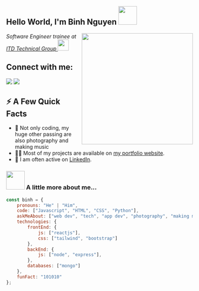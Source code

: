 <h2>Hello World, I'm Binh Nguyen <img src="https://media.giphy.com/media/RbDKaczqWovIugyJmW/giphy.gif" width="50"></h2>
<img width="300px" align="right" src="https://media.giphy.com/media/wcgn5fVDjvR7pdvz4C/giphy.gif" />
<p><em>Software Engineer trainee at <a href="https://www.itd.com.vn/en/">ITD Technical Group </a><img src="https://media.giphy.com/media/UCm27xoAXWkG6eZk0n/giphy.gif" width="30"> 
</em></p>

## Connect with me:
<p align="left">

<a href = "https://www.linkedin.com/in/duc-binh-nguyen-3b4839168/" target="_blank" rel="noreferrer"><img src="https://img.icons8.com/fluent/48/000000/linkedin.png"/></a>
<a href = "https://www.instagram.com/fenfhnib/" target="_blank" rel="noreferrer"><img src="https://img.icons8.com/fluent/48/000000/instagram-new.png"/></a>

</p>

<div>
  <h2>⚡️ A Few Quick Facts</h2>
  <ul>
    <li>🔭 Not only coding, my huge other passing are also photography and making music
    <li>👨‍💻 Most of my projects are available on <a href="https://nguyenducbinh.me" target="_blank" rel="noreferrer">my portfolio website</a>.</li>
    <li>📝 I am often active on <a href="https://www.linkedin.com/in/duc-binh-nguyen-3b4839168/" target="_blank" rel="noreferrer">LinkedIn</a>.</li>
  </ul>
</div>

### <img src="https://media.giphy.com/media/bJ4TVNYNUympPgcpem/giphy.gif" width="50"> A little more about me...  

```javascript
const binh = {
    pronouns: "He" | "Him",
    code: ["Javascript", "HTML", "CSS", "Python"],
    askMeAbout: ["web dev", "tech", "app dev", "photography", "making music"],
    technologies: {
        frontEnd: {
            js: ["reactjs"],
            css: ["tailwind", "bootstrap"]
        },
        backEnd: {
            js: ["node", "express"],
        },
        databases: ["mongo"]
    },
    funFact: "101010"
};
```



